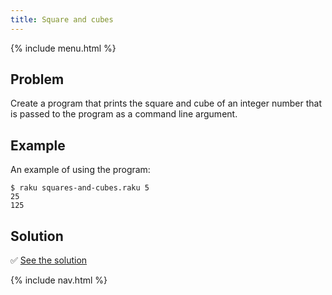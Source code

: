 ```yaml
---
title: Square and cubes
---
```


{% include menu.html %}

## Problem

Create a program that prints the square and cube of an integer number that is passed to the program as a command line argument.

## Example

An example of using the program:

```console
$ raku squares-and-cubes.raku 5
25
125
```

## Solution

✅ [See the solution](solution)

{% include nav.html %}
